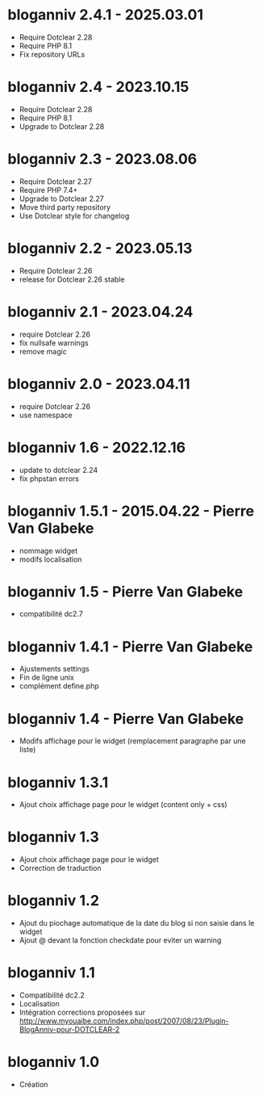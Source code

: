 bloganniv 2.4.1 - 2025.03.01
===========================================================
* Require Dotclear 2.28
* Require PHP 8.1
* Fix repository URLs

bloganniv 2.4 - 2023.10.15
===========================================================
* Require Dotclear 2.28
* Require PHP 8.1
* Upgrade to Dotclear 2.28

bloganniv 2.3 - 2023.08.06
===========================================================
* Require Dotclear 2.27
* Require PHP 7.4+
* Upgrade to Dotclear 2.27
* Move third party repository
* Use Dotclear style for changelog

bloganniv 2.2 - 2023.05.13
===========================================================
* Require Dotclear 2.26
* release for Dotclear 2.26 stable

bloganniv 2.1 - 2023.04.24
===========================================================
* require Dotclear 2.26
* fix nullsafe warnings
* remove magic

bloganniv 2.0 - 2023.04.11
===========================================================
* require Dotclear 2.26
* use namespace

bloganniv 1.6 - 2022.12.16
===========================================================
* update to dotclear 2.24
* fix phpstan errors

bloganniv 1.5.1 - 2015.04.22 - Pierre Van Glabeke
===========================================================
* nommage widget
* modifs localisation

bloganniv 1.5 - Pierre Van Glabeke
===========================================================
* compatibilité dc2.7

bloganniv 1.4.1 - Pierre Van Glabeke
===========================================================
* Ajustements settings
* Fin de ligne unix
* complément define.php

bloganniv 1.4 - Pierre Van Glabeke
===========================================================
* Modifs affichage pour le widget (remplacement paragraphe par une liste)

bloganniv 1.3.1
===========================================================
* Ajout choix affichage page pour le widget (content only + css)

bloganniv 1.3
===========================================================
* Ajout choix affichage page pour le widget
* Correction de traduction

bloganniv 1.2
===========================================================
* Ajout du piochage automatique de la date du blog si non saisie dans le widget
* Ajout @ devant la fonction checkdate pour eviter un warning

bloganniv 1.1
===========================================================
* Compatibilité dc2.2
* Localisation
* Intégration corrections proposées sur http://www.myouaibe.com/index.php/post/2007/08/23/Plugin-BlogAnniv-pour-DOTCLEAR-2

bloganniv 1.0
===========================================================
* Création